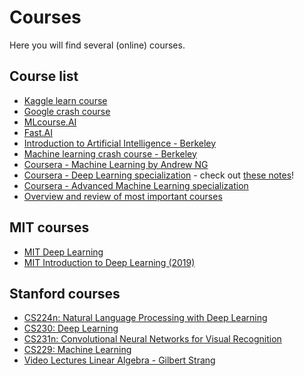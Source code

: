 # Courses

Here you will find several (online) courses.

## Course list

- [Kaggle learn course](https://www.kaggle.com/learn/overview)
- [Google crash course](https://developers.google.com/machine-learning/crash-course/)
- [MLcourse.AI](https://mlcourse.ai)
- [Fast.AI](https://fast.ai)
- [Introduction to Artificial Intelligence - Berkeley](https://inst.eecs.berkeley.edu/~cs188/fa18/)
- [Machine learning crash course - Berkeley](https://ml.berkeley.edu/blog/2016/11/06/tutorial-1/)
- [Coursera - Machine Learning by Andrew NG](http://coursera.org/learn/machine-learning/home/welcome)
- [Coursera - Deep Learning specialization](https://www.coursera.org/specializations/deep-learning) - check out [these notes](https://www.slideshare.net/TessFerrandez/notes-from-coursera-deep-learning-courses-by-andrew-ng)!
- [Coursera - Advanced Machine Learning specialization](https://www.coursera.org/specializations/aml)
- [Overview and review of most important courses](https://medium.freecodecamp.org/every-single-machine-learning-course-on-the-internet-ranked-by-your-reviews-3c4a7b8026c0)


## MIT courses

- [MIT Deep Learning](https://deeplearning.mit.edu/)
- [MIT Introduction to Deep Learning (2019)](http://introtodeeplearning.com/)

## Stanford courses
- [CS224n: Natural Language Processing with Deep Learning](http://web.stanford.edu/class/cs224n/)
- [CS230: Deep Learning](http://cs230.stanford.edu/)
- [CS231n: Convolutional Neural Networks for Visual Recognition](http://cs231n.stanford.edu/)
- [CS229: Machine Learning](http://cs229.stanford.edu/)
- [Video Lectures Linear Algebra - Gilbert Strang](https://ocw.mit.edu/courses/mathematics/18-06-linear-algebra-spring-2010/video-lectures/)
